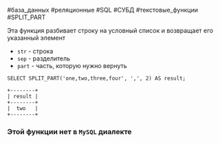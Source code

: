 #база_данных #реляционные #SQL #СУБД #текстовые_функции #SPLIT_PART 

Эта функция разбивает строку на условный список и возвращает его указанный элемент
- `str` - строка
- `sep` - разделитель
- `part` - часть, которую нужно вернуть

```PostgreSQL
SELECT SPLIT_PART('one,two,three,four', ',', 2) AS result;
```
```
+--------+
| result |
+--------+
|  two   |
+--------+
```

### Этой функции нет в `MySQL` диалекте